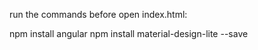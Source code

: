run the commands before open index.html:

npm install angular
npm install material-design-lite --save
